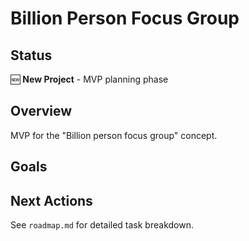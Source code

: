 # Billion Person Focus Group

## Status
🆕 **New Project** - MVP planning phase

## Overview
MVP for the "Billion person focus group" concept.

## Goals


## Next Actions
See `roadmap.md` for detailed task breakdown.
